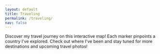 ```yaml
---
layout: default
title: Traveling
permalink: /traveling/
nav: false
---
```


<!-- Inspired by https://www.stefanocottafavi.com/leaflet-jekyll/ -->

<link rel="stylesheet" href="/assets/css/leaflet.min.css" />
<script src="/assets/js/leaflet.min.js"></script>

<link rel="stylesheet" href="/assets/css/leaflet-gesture-handling.min.css" />
<script src="/assets/js/leaflet-gesture-handling.min.js"></script>

<script src="/assets/js/leaflet-providers.min.js"></script>

Discover my travel journey on this interactive map! Each marker pinpoints a country I've explored. Check out where I've been and stay tuned for more destinations and upcoming travel photos!

<style>
#map {
    width: 100%;
    height: 500px;
}
</style>

<div id="map"></div>

<script>
    var map = new L.Map("map", {
        center: new L.LatLng(35.8617, 104.1954),
        zoom: 2,
        gestureHandling: true
    });

    // Define smaller marker icon
    var mark = L.icon({
        iconUrl: '/assets/icons/marker-icon.png',
        iconSize: [16, 24], // Smaller size (width, height)
        iconAnchor: [8, 24], // Adjust anchor to match new size
        popupAnchor: [0, -24] // Adjust popup position
    });

    L.tileLayer('https://server.arcgisonline.com/ArcGIS/rest/services/NatGeo_World_Map/MapServer/tile/{z}/{y}/{x}', {
	attribution: 'Tiles &copy; Esri &mdash; National Geographic, Esri, DeLorme, NAVTEQ, UNEP-WCMC, USGS, NASA, ESA, METI, NRCAN, GEBCO, NOAA, iPC',
        maxZoom: 16
    }).addTo(map);

    var bounds = L.latLngBounds([
        {% for place in site.data.traveling %}
            {% if place.latitude and place.longitude %}
                [{{place.latitude}}, {{place.longitude}}],
            {% endif %}
        {% endfor %}
    ]);

    {% for place in site.data.traveling %}
        {% if place.latitude and place.longitude %}
            L.marker([{{place.latitude}}, {{place.longitude}}], { title: '{{place.country}}', icon: mark }).addTo(map);
        {% endif %}
    {% endfor %}

    // Fit map to bounds if there are valid bounds
    if (bounds.isValid()) {
        map.fitBounds(bounds, { padding: [50, 50] });
    }
</script>